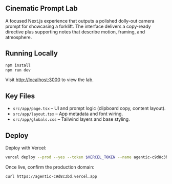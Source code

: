 ## Cinematic Prompt Lab

A focused Next.js experience that outputs a polished dolly-out camera prompt for showcasing a forklift. The interface delivers a copy-ready directive plus supporting notes that describe motion, framing, and atmosphere.

## Running Locally

```bash
npm install
npm run dev
```

Visit [http://localhost:3000](http://localhost:3000) to view the lab.

## Key Files

- `src/app/page.tsx` – UI and prompt logic (clipboard copy, content layout).
- `src/app/layout.tsx` – App metadata and font wiring.
- `src/app/globals.css` – Tailwind layers and base styling.

## Deploy

Deploy with Vercel:

```bash
vercel deploy --prod --yes --token $VERCEL_TOKEN --name agentic-c9d8c3bd
```

Once live, confirm the production domain:

```bash
curl https://agentic-c9d8c3bd.vercel.app
```
